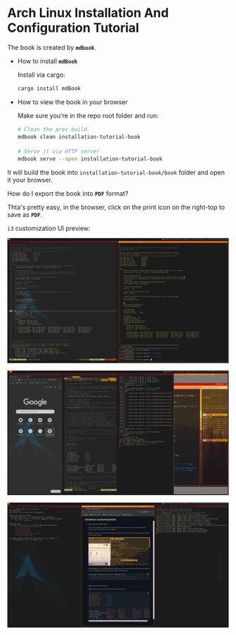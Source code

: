 # Arch Linux Installation And Configuration Tutorial

The book is created by **`mdbook`**.

- How to install **`mdBook`**

    Install via cargo:

    ```bash
    cargo install mdBook
    ```

- How to view the book in your browser

  Make sure you're in the repo root folder and run:

    ```bash
    # Clean the prev build
    mdbook clean installation-tutorial-book

    # Serve it via HTTP server
    mdbook serve --open installation-tutorial-book
    ```
It will build the book into `installation-tutorial-book/book` 
folder and open it your browser.

How do I export the book into **`PDF`** format?

Thta's pretty easy, in the browser, click on the print icon on the right-top to save as **`PDF`**.

`i3` customization UI preview:

![preview-1.png](./installation-tutorial-book/src/images/preview-1.png)

![preview-2.png](./installation-tutorial-book/src/images/preview-2.png)

![preview-3.png](./installation-tutorial-book/src/images/preview-3.png)
